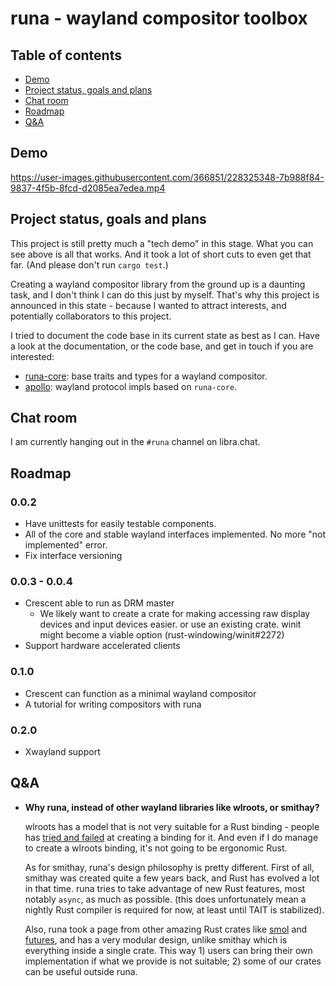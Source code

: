 # runa - wayland compositor toolbox

## Table of contents 
  * [Demo](#demo)
  * [Project status, goals and plans](#project-status-goals-and-plans)
  * [Chat room](#chat-room)
  * [Roadmap](#roadmap)
  * [Q&A](#qa)

## Demo

https://user-images.githubusercontent.com/366851/228325348-7b988f84-9837-4f5b-8fcd-d2085ea7edea.mp4

## Project status, goals and plans

This project is still pretty much a "tech demo" in this stage. What you can see above is all that works. And it took a lot of short cuts to even get that far. (And please don't run `cargo test`.)

Creating a wayland compositor library from the ground up is a daunting task, and I don't think I can do this just by myself. That's why this project is announced in this state - because I wanted to attract interests, and potentially collaborators to this project.

I tried to document the code base in its current state as best as I can. Have a look at the documentation, or the code base, and get in touch if you are interested:

- [runa-core](https://yshui.github.io/runa/runa_core/index.html): base traits and types for a wayland compositor.
- [apollo](https://yshui.github.io/runa/apollo/index.html): wayland protocol impls based on `runa-core`.

## Chat room

I am currently hanging out in the `#runa` channel on libra.chat.

## Roadmap

### 0.0.2

- Have unittests for easily testable components.
- All of the core and stable wayland interfaces implemented. No more "not implemented" error.
- Fix interface versioning

### 0.0.3 - 0.0.4

- Crescent able to run as DRM master
  - We likely want to create a crate for making accessing raw display devices and input devices easier.
    or use an existing crate. winit might become a viable option (rust-windowing/winit#2272)
- Support hardware accelerated clients

### 0.1.0

- Crescent can function as a minimal wayland compositor
- A tutorial for writing compositors with runa

### 0.2.0

- Xwayland support

## Q&A

- **Why runa, instead of other wayland libraries like wlroots, or smithay?**

  wlroots has a model that is not very suitable for a Rust binding - people has [tried and failed](https://way-cooler.org/blog/2019/04/29/rewriting-way-cooler-in-c.html) at creating a binding for it. And even if I do manage to create a wlroots binding, it's not going to be ergonomic Rust.

  As for smithay, runa's design philosophy is pretty different. First of all, smithay was created quite a few years back, and Rust has evolved a lot in that time. runa tries to take advantage of new Rust features, most notably `async`, as much as possible. (this does unfortunately mean a nightly Rust compiler is required for now, at least until TAIT is stabilized).

  Also, runa took a page from other amazing Rust crates like [smol](https://docs.rs/smol/latest/smol/) and [futures](https://docs.rs/futures/latest/futures), and has a very modular design, unlike smithay which is everything inside a single crate. This way 1) users can bring their own implementation if what we provide is not suitable; 2) some of our crates can be useful outside runa.
